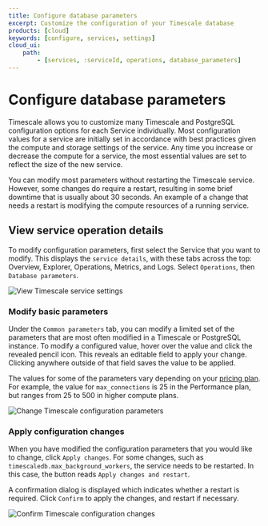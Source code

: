 ```yaml
---
title: Configure database parameters
excerpt: Customize the configuration of your Timescale database
products: [cloud]
keywords: [configure, services, settings]
cloud_ui:
    path:
        - [services, :serviceId, operations, database_parameters]
---
```


# Configure database parameters

Timescale allows you to customize many Timescale and PostgreSQL
configuration options for each Service individually. Most configuration values
for a service are initially set in accordance with best practices given the
compute and storage settings of the service. Any time you increase or decrease
the compute for a service, the most essential values are set to reflect the size
of the new service.

<Highlight type="warning">
You can modify most parameters without restarting the Timescale service.
However, some changes do require a restart, resulting in some brief downtime
that is usually about 30&nbsp;seconds. An example of a change that needs a
restart is modifying the compute resources of a running service.
</Highlight>

## View service operation details

To modify configuration parameters, first select the Service that you want to
modify. This displays the `service details`, with these tabs across the top:
Overview, Explorer, Operations, Metrics, and Logs. Select `Operations`, then
`Database parameters`.

<img class="main-content__illustration"
width={1375} height={944}
src="https://assets.timescale.com/docs/images/tsc-settings.webp"
alt="View Timescale service settings"/>

### Modify basic parameters

Under the `Common parameters` tab, you can modify a limited set of the
parameters that are most often modified in a Timescale or PostgreSQL instance.
To modify a configured value, hover over the value and click the revealed pencil
icon. This reveals an editable field to apply your change. Clicking anywhere
outside of that field saves the value to be applied.

<Highlight type="note">

The values for some of the parameters vary depending on your [pricing plan][plan-features]. 
For example, the value for `max_connections` is 25 in the Performance plan, but
ranges from 25 to 500 in higher compute plans.

</Highlight>

<img class="main-content__illustration"
width={1375} height={944}
src="https://assets.timescale.com/docs/images/tsc-settings-change.webp"
alt="Change Timescale configuration parameters"/>

### Apply configuration changes

When you have modified the configuration parameters that you would like to
change, click `Apply changes`. For some changes, such as
`timescaledb.max_background_workers`, the service needs to be restarted. In this
case, the button reads `Apply changes and restart`.

A confirmation dialog is displayed which indicates whether a restart is
required. Click `Confirm` to apply the changes, and restart if necessary.

<img class="main-content__illustration"
width={1375} height={944}
src="https://assets.timescale.com/docs/images/tsc-settings-confirm.webp"
alt="Confirm Timescale configuration changes"/>

[plan-features]: /about/:currentVersion:/pricing-and-account-management/#features-included-in-each-plan